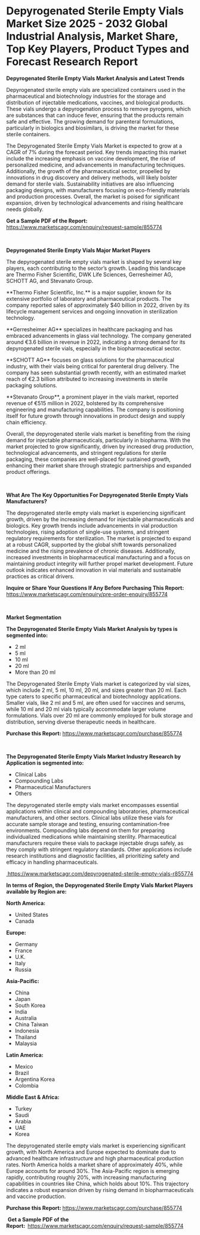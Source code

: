 <p><h1>Depyrogenated Sterile Empty Vials Market Size 2025 - 2032 Global Industrial Analysis, Market Share, Top Key Players, Product Types and Forecast Research Report</h1></p><p><strong>Depyrogenated Sterile Empty Vials Market Analysis and Latest Trends</strong></p>
<p><p>Depyrogenated sterile empty vials are specialized containers used in the pharmaceutical and biotechnology industries for the storage and distribution of injectable medications, vaccines, and biological products. These vials undergo a depyrogenation process to remove pyrogens, which are substances that can induce fever, ensuring that the products remain safe and effective. The growing demand for parenteral formulations, particularly in biologics and biosimilars, is driving the market for these sterile containers.</p><p>The Depyrogenated Sterile Empty Vials Market is expected to grow at a CAGR of 7% during the forecast period. Key trends impacting this market include the increasing emphasis on vaccine development, the rise of personalized medicine, and advancements in manufacturing techniques. Additionally, the growth of the pharmaceutical sector, propelled by innovations in drug discovery and delivery methods, will likely bolster demand for sterile vials. Sustainability initiatives are also influencing packaging designs, with manufacturers focusing on eco-friendly materials and production processes. Overall, the market is poised for significant expansion, driven by technological advancements and rising healthcare needs globally.</p></p>
<p><strong>Get a Sample PDF of the Report:&nbsp;</strong> <a href="https://www.marketscagr.com/enquiry/request-sample/855774?utm_campaign=3135&utm_medium=2&utm_source=Github&utm_content=ia&utm_term=13042025&utm_id=depyrogenated-sterile-empty-vials">https://www.marketscagr.com/enquiry/request-sample/855774</a></p>
<p>&nbsp;</p>
<p><strong>Depyrogenated Sterile Empty Vials Major Market Players</strong></p>
<p><p>The depyrogenated sterile empty vials market is shaped by several key players, each contributing to the sector’s growth. Leading this landscape are Thermo Fisher Scientific, DWK Life Sciences, Gerresheimer AG, SCHOTT AG, and Stevanato Group.</p><p>**Thermo Fisher Scientific, Inc.** is a major supplier, known for its extensive portfolio of laboratory and pharmaceutical products. The company reported sales of approximately $40 billion in 2022, driven by its lifecycle management services and ongoing innovation in sterilization technology. </p><p>**Gerresheimer AG** specializes in healthcare packaging and has embraced advancements in glass vial technology. The company generated around €3.6 billion in revenue in 2022, indicating a strong demand for its depyrogenated sterile vials, especially in the biopharmaceutical sector.</p><p>**SCHOTT AG** focuses on glass solutions for the pharmaceutical industry, with their vials being critical for parenteral drug delivery. The company has seen substantial growth recently, with an estimated market reach of €2.3 billion attributed to increasing investments in sterile packaging solutions.</p><p>**Stevanato Group**, a prominent player in the vials market, reported revenue of €515 million in 2022, bolstered by its comprehensive engineering and manufacturing capabilities. The company is positioning itself for future growth through innovations in product design and supply chain efficiency.</p><p>Overall, the depyrogenated sterile vials market is benefiting from the rising demand for injectable pharmaceuticals, particularly in biopharma. With the market projected to grow significantly, driven by increased drug production, technological advancements, and stringent regulations for sterile packaging, these companies are well-placed for sustained growth, enhancing their market share through strategic partnerships and expanded product offerings.</p></p>
<p>&nbsp;</p>
<p><strong>What Are The Key Opportunities For Depyrogenated Sterile Empty Vials Manufacturers?</strong></p>
<p><p>The depyrogenated sterile empty vials market is experiencing significant growth, driven by the increasing demand for injectable pharmaceuticals and biologics. Key growth trends include advancements in vial production technologies, rising adoption of single-use systems, and stringent regulatory requirements for sterilization. The market is projected to expand at a robust CAGR, supported by the global shift towards personalized medicine and the rising prevalence of chronic diseases. Additionally, increased investments in biopharmaceutical manufacturing and a focus on maintaining product integrity will further propel market development. Future outlook indicates enhanced innovation in vial materials and sustainable practices as critical drivers.</p></p>
<p><strong>Inquire or Share Your Questions If Any Before Purchasing This Report:</strong> <a href="https://www.marketscagr.com/enquiry/pre-order-enquiry/855774?utm_campaign=3135&utm_medium=2&utm_source=Github&utm_content=ia&utm_term=13042025&utm_id=depyrogenated-sterile-empty-vials">https://www.marketscagr.com/enquiry/pre-order-enquiry/855774</a></p>
<p>&nbsp;</p>
<p><strong>Market Segmentation</strong></p>
<p><strong>The Depyrogenated Sterile Empty Vials Market Analysis by types is segmented into:</strong></p>
<p><ul><li>2 ml</li><li>5 ml</li><li>10 ml</li><li>20 ml</li><li>More than 20 ml</li></ul></p>
<p><p>The Depyrogenated Sterile Empty Vials market is categorized by vial sizes, which include 2 ml, 5 ml, 10 ml, 20 ml, and sizes greater than 20 ml. Each type caters to specific pharmaceutical and biotechnology applications. Smaller vials, like 2 ml and 5 ml, are often used for vaccines and serums, while 10 ml and 20 ml vials typically accommodate larger volume formulations. Vials over 20 ml are commonly employed for bulk storage and distribution, serving diverse therapeutic needs in healthcare.</p></p>
<p><strong>Purchase this Report:&nbsp;</strong><a href="https://www.marketscagr.com/purchase/855774?utm_campaign=3135&utm_medium=2&utm_source=Github&utm_content=ia&utm_term=13042025&utm_id=depyrogenated-sterile-empty-vials">https://www.marketscagr.com/purchase/855774</a></p>
<p>&nbsp;</p>
<p><strong>The Depyrogenated Sterile Empty Vials Market Industry Research by Application is segmented into:</strong></p>
<p><ul><li>Clinical Labs</li><li>Compounding Labs</li><li>Pharmaceutical Manufacturers</li><li>Others</li></ul></p>
<p><p>The depyrogenated sterile empty vials market encompasses essential applications within clinical and compounding laboratories, pharmaceutical manufacturers, and other sectors. Clinical labs utilize these vials for accurate sample storage and testing, ensuring contamination-free environments. Compounding labs depend on them for preparing individualized medications while maintaining sterility. Pharmaceutical manufacturers require these vials to package injectable drugs safely, as they comply with stringent regulatory standards. Other applications include research institutions and diagnostic facilities, all prioritizing safety and efficacy in handling pharmaceuticals.</p></p>
<p><a href="https://www.marketscagr.com/depyrogenated-sterile-empty-vials-r855774?utm_campaign=3135&utm_medium=2&utm_source=Github&utm_content=ia&utm_term=13042025&utm_id=depyrogenated-sterile-empty-vials">&nbsp;https://www.marketscagr.com/depyrogenated-sterile-empty-vials-r855774</a></p>
<p><strong>In terms of Region, the Depyrogenated Sterile Empty Vials Market Players available by Region are:</strong></p>
<p>
    <p> <strong> North America: </strong>
        <ul>
            <li>United States</li>
            <li>Canada</li>
        </ul>
        </p> 
    <p> <strong> Europe: </strong>
        <ul>
            <li>Germany</li>
            <li>France</li>
            <li>U.K.</li>
            <li>Italy</li>
            <li>Russia</li>
        </ul>
        </p> 
    <p> <strong> Asia-Pacific: </strong>
        <ul>
            <li>China</li>
            <li>Japan</li>
            <li>South Korea</li>
            <li>India</li>
            <li>Australia</li>
            <li>China Taiwan</li>
            <li>Indonesia</li>
            <li>Thailand</li>
            <li>Malaysia</li>
        </ul>
        </p> 
    <p> <strong> Latin America: </strong>
        <ul>
            <li>Mexico</li>
            <li>Brazil</li>
            <li>Argentina Korea</li>
            <li>Colombia</li>
        </ul>
        </p> 
    <p> <strong> Middle East & Africa: </strong>
        <ul>
            <li>Turkey</li>
            <li>Saudi</li>
            <li>Arabia</li>
            <li>UAE</li>
            <li>Korea</li>
        </ul>
    </p>
    </p>
<p><p>The depyrogenated sterile empty vials market is experiencing significant growth, with North America and Europe expected to dominate due to advanced healthcare infrastructure and high pharmaceutical production rates. North America holds a market share of approximately 40%, while Europe accounts for around 30%. The Asia-Pacific region is emerging rapidly, contributing roughly 20%, with increasing manufacturing capabilities in countries like China, which holds about 10%. This trajectory indicates a robust expansion driven by rising demand in biopharmaceuticals and vaccine production.</p></p>
<p><strong>Purchase this Report: </strong><a href="https://www.marketscagr.com/purchase/855774?utm_campaign=3135&utm_medium=2&utm_source=Github&utm_content=ia&utm_term=13042025&utm_id=depyrogenated-sterile-empty-vials">https://www.marketscagr.com/purchase/855774</a></p>
<p>&nbsp;<strong>Get a Sample PDF of the Report:&nbsp;&nbsp;</strong><a href="https://www.marketscagr.com/enquiry/request-sample/855774?utm_campaign=3135&utm_medium=2&utm_source=Github&utm_content=ia&utm_term=13042025&utm_id=depyrogenated-sterile-empty-vials">https://www.marketscagr.com/enquiry/request-sample/855774</a></p>
<p><strong></strong></p>
<p><p></p><p></p><p></p></p>